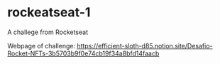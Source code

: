 # rockeatseat-1

A challege from Rocketseat

Webpage of challenge: https://efficient-sloth-d85.notion.site/Desafio-Rocket-NFTs-3b5703b9f0e74cb19f34a8bfd14faacb
